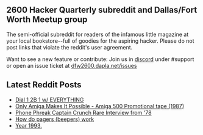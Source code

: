 ## 2600 Hacker Quarterly subreddit and Dallas/Fort Worth Meetup group
The semi-official subreddit for readers of the infamous little magazine at your local bookstore--full of goodies for the aspiring hacker. Please do not post links that violate the reddit's user agreement.

Want to see a new feature or contribute: 
Join us in [discord](https://dfw2600.dapla.net/chat) under #support or open an issue ticket at [dfw2600.dapla.net/issues](https://dfw2600.dapla.net/issues)

## Latest Reddit Posts
<!-- BLOG-POST-LIST:START -->
- [Dial 1 2B 1 w/ EVERYTHING](https://www.reddit.com/r/2600/comments/13u7rwz/dial_1_2b_1_w_everything/)
- [Only Amiga Makes It Possible - Amiga 500 Promotional tape (1987)](https://www.reddit.com/r/2600/comments/13u74w0/only_amiga_makes_it_possible_amiga_500/)
- [Phone Phreak Captain Crunch Rare Interview from '78](https://www.reddit.com/r/2600/comments/13u6g2f/phone_phreak_captain_crunch_rare_interview_from_78/)
- [How do pagers (beepers) work](https://www.reddit.com/r/2600/comments/13tsl1z/how_do_pagers_beepers_work/)
- [Year 1993.](https://www.reddit.com/r/2600/comments/13tqiju/year_1993/)
<!-- BLOG-POST-LIST:END -->
